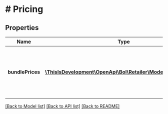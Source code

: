 # # Pricing

## Properties

Name | Type | Description | Notes
------------ | ------------- | ------------- | -------------
**bundlePrices** | [**\ThisIsDevelopment\OpenApi\Bol\Retailer\Models\BundlePrice[]**](BundlePrice.md) | A set of prices (containing a quantity and selling price) that apply to this offer. |

[[Back to Model list]](../../README.md#models) [[Back to API list]](../../README.md#endpoints) [[Back to README]](../../README.md)
